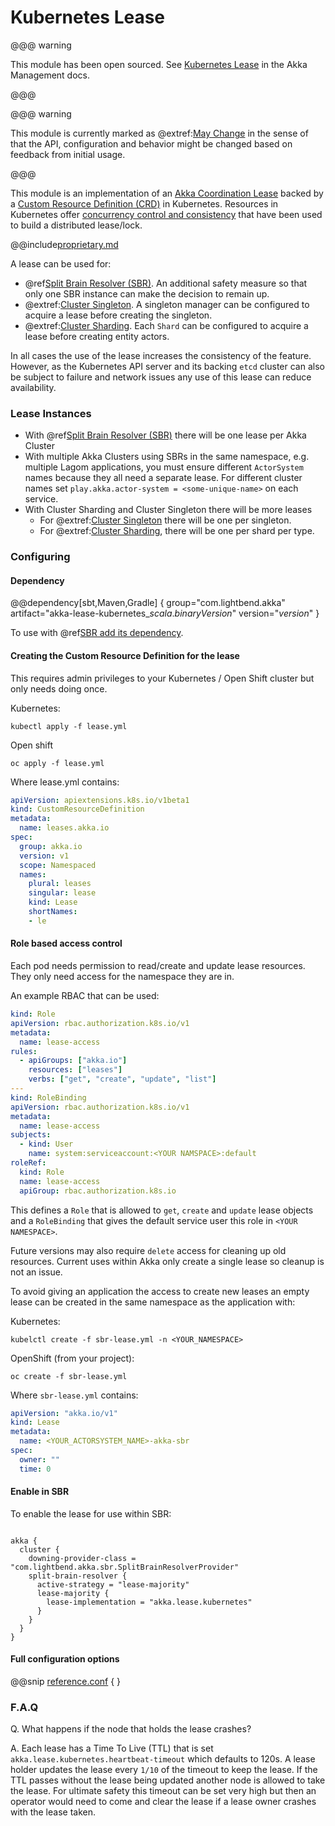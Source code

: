 # Kubernetes Lease

@@@ warning

This module has been open sourced. See [Kubernetes Lease](https://doc.akka.io/docs/akka-management/current/kubernetes-lease.html) in the Akka Management docs. 

@@@


@@@ warning

This module is currently marked as @extref:[May Change](akka:common/may-change.html) in the sense of
that the API, configuration and behavior might be changed based on feedback from initial usage.

@@@

This module is an implementation of an [Akka Coordination Lease](https://doc.akka.io/docs/akka/current/coordination.html#lease) backed by a [Custom Resource Definition (CRD)](https://kubernetes.io/docs/concepts/extend-kubernetes/api-extension/custom-resources/) in Kubernetes.
Resources in Kubernetes offer [concurrency control and consistency](https://kubernetes.io/docs/concepts/extend-kubernetes/api-extension/custom-resources/) that have been used to build a distributed lease/lock.

@@include[proprietary.md](includes/proprietary.md)

A lease can be used for:

* @ref[Split Brain Resolver (SBR)](split-brain-resolver.md). An additional safety measure so that only one SBR instance can make the decision to remain up.
* @extref:[Cluster Singleton](akka:cluster-singleton.html#lease). A singleton manager can be configured to acquire a lease before creating the singleton.
* @extref:[Cluster Sharding](akka:cluster-sharding.html#lease). Each `Shard` can be configured to acquire a lease before creating entity actors.

In all cases the use of the lease increases the consistency of the feature. However, as the Kubernetes API server 
and its backing `etcd` cluster can also be subject to failure and network issues any use of this lease can reduce availability. 

### Lease Instances

* With @ref[Split Brain Resolver (SBR)](split-brain-resolver.md) there will be one lease per Akka Cluster
* With multiple Akka Clusters using SBRs in the same namespace, e.g. multiple Lagom 
applications, you must ensure different `ActorSystem` names because they all need a separate lease. 
For different cluster names set `play.akka.actor-system = <some-unique-name>` on each service.  
* With Cluster Sharding and Cluster Singleton there will be more leases 
    - For @extref:[Cluster Singleton](akka:cluster-singleton.html#lease) there will be one per singleton.
    - For @extref:[Cluster Sharding](akka:cluster-sharding.html#lease), there will be one per shard per type.

### Configuring

#### Dependency

@@dependency[sbt,Maven,Gradle] {
  group="com.lightbend.akka"
  artifact="akka-lease-kubernetes_$scala.binaryVersion$"
  version="$version$"
}

To use with @ref[SBR add its dependency](split-brain-resolver.md#using-the-split-brain-resolver).

#### Creating the Custom Resource Definition for the lease

This requires admin privileges to your Kubernetes / Open Shift cluster but only needs doing once.

Kubernetes:

```
kubectl apply -f lease.yml
```

Open shift

```
oc apply -f lease.yml
```

Where lease.yml contains:

```yaml
apiVersion: apiextensions.k8s.io/v1beta1
kind: CustomResourceDefinition
metadata:
  name: leases.akka.io
spec:
  group: akka.io
  version: v1
  scope: Namespaced
  names:
    plural: leases
    singular: lease
    kind: Lease
    shortNames:
    - le
```

#### Role based access control

Each pod needs permission to read/create and update lease resources. They only need access
for the namespace they are in.

An example RBAC that can be used:

```yaml
kind: Role
apiVersion: rbac.authorization.k8s.io/v1
metadata:
  name: lease-access
rules:
  - apiGroups: ["akka.io"]
    resources: ["leases"]
    verbs: ["get", "create", "update", "list"]
---
kind: RoleBinding
apiVersion: rbac.authorization.k8s.io/v1
metadata:
  name: lease-access
subjects:
  - kind: User
    name: system:serviceaccount:<YOUR NAMSPACE>:default
roleRef:
  kind: Role
  name: lease-access
  apiGroup: rbac.authorization.k8s.io
```

This defines a `Role` that is allowed to `get`, `create` and `update` lease objects and a `RoleBinding`
that gives the default service user this role in `<YOUR NAMESPACE>`.

Future versions may also require `delete` access for cleaning up old resources. Current uses within Akka
only create a single lease so cleanup is not an issue.

To avoid giving an application the access to create new leases an empty lease can be created in the same namespace as the application with:

Kubernetes:

```
kubelctl create -f sbr-lease.yml -n <YOUR_NAMESPACE>
```

OpenShift (from your project):

```
oc create -f sbr-lease.yml
```

Where `sbr-lease.yml` contains:

```yml
apiVersion: "akka.io/v1"
kind: Lease
metadata:
  name: <YOUR_ACTORSYSTEM_NAME>-akka-sbr
spec:
  owner: ""
  time: 0

```

#### Enable in SBR

To enable the lease for use within SBR:

```

akka {
  cluster {
    downing-provider-class = "com.lightbend.akka.sbr.SplitBrainResolverProvider"
    split-brain-resolver {
      active-strategy = "lease-majority"
      lease-majority {
        lease-implementation = "akka.lease.kubernetes"
      }
    }
  }
}

```

#### Full configuration options

@@snip [reference.conf](/akka-lease-kubernetes/src/main/resources/reference.conf) { }

### F.A.Q

Q. What happens if the node that holds the lease crashes?

A. Each lease has a Time To Live (TTL) that is set `akka.lease.kubernetes.heartbeat-timeout` which defaults to 120s. A lease holder updates the lease every `1/10` of the timeout to keep the lease. If the TTL passes without
   the lease being updated another node is allowed to take the lease. For ultimate safety this timeout can be set very high but then an operator would need to come and clear the lease if a lease owner crashes with the lease taken.
   


